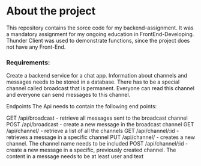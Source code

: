 # About the project

This repository contains the sorce code for my backend-assignment.
It was a mandatory assignment for my ongoing education in FrontEnd-Developing.
Thunder Client was used to demonstrate functions, since the project does not have any Front-End.

### Requirements:

Create a backend service for a chat app. Information about channels and messages needs to be stored in a database.
There has to be a special channel called broadcast that is permanent. Everyone can read this channel and everyone can send messages to this channel.

Endpoints
The Api needs to contain the following end points:

GET /api/broadcast - retrieve all messages sent to the broadcast channel
POST /api/broadcast - create a new message in the broadcast channel
GET /api/channel/ - retrieve a list of all the channels
GET /api/channel/:id - retrieves a message in a specific channel
PUT /api/channel/ - creates a new channel. The channel name needs to be included
POST /api/channel/:id - create a new message in a specific, previously created channel. The content in a message needs to be at least user and text
